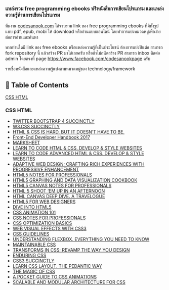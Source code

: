 ### แหล่งรวม free programming ebooks ฟรีหนังสือการเขียนโปรแกรม และแหล่งความรู้ด้านการเขียนโปรแกรม

ทีมงาน [codesanook.com](https://www.codesanook.com) ได้รวบรวม link ของ free programming ebooks ที่มีทั้งรูปแบบ pdf, epub, mobi ให้ download
หรืออ่านแบบออนไลน์ โดยทำการแบ่งหมวดหมู่เพื่อง่ายต่อการอ่านและค้นหา

หากท่านใดมี link ของ free ebooks หรือแหล่งความรู้ที่เป็นประโยชน์ ต้องการแบ่งปันต่อ 
สามารถ fork repository นี้ แล้วสร้าง PR มาได้เลยครับ 
หรือถ้าไม่ถนัดสร้าง PR สามารถ inbox ติดต่อ admin โดยตรงที่ page https://www.facebook.com/codesanookpage ครับ

รายชื่อหนังสือและแหล่งความรู้แบ่งตามหมวดหมู่ของ technology/framework

## :blue_book: Table of Contents
[CSS HTML](#css-html)

### CSS HTML
- [TWITTER BOOTSTRAP 4 SUCCINCTLY](https://www.syncfusion.com/ebooks/twitterbootstrap4-succinctly)
- [W3.CSS SUCCINCTLY](https://www.syncfusion.com/ebooks/w3_css_succinctly)
- [HTML & CSS IS HARD. BUT IT DOESN’T HAVE TO BE.](https://internetingishard.com/html-and-css/)
- [Front-End Developer Handbook 2017 ](https://legacy.gitbook.com/book/frontendmasters/front-end-handbook-2017/details)
- [MARKSHEET](https://marksheet.io/)
- [LEARN TO CODE HTML & CSS. DEVELOP & STYLE WEBSITES](https://learn.shayhowe.com/html-css/)
- [LEARN TO CODE ADVANCED HTML & CSS. DEVELOP & STYLE WEBSITES](https://learn.shayhowe.com/advanced-html-css/)
- [ADAPTIVE WEB DESIGN: CRAFTING RICH EXPERIENCES WITH PROGRESSIVE ENHANCEMENT](https://adaptivewebdesign.info/1st-edition/read/chapter-3.html)
- [HTML5 NOTES FOR PROFESSIONALS](https://goalkicker.com/HTML5Book/)
- [HTML5 GRAPHING AND DATA VISUALIZATION COOKBOOK](https://www.packtpub.com/free-ebooks/html5-data-visualization-cookbook)
- [HTML5 CANVAS NOTES FOR PROFESSIONALS](https://goalkicker.com/HTML5CanvasBook/)
- [HTML 5 SHOOT ‘EM UP IN AN AFTERNOON](https://leanpub.com/html5shootemupinanafternoon/read)
- [HTML CANVAS DEEP DIVE. A TRAVELOGUE](https://joshondesign.com/p/books/canvasdeepdive/title.html)
- [HTML5 FOR WEB DESIGNERS](https://html5forwebdesigners.com/)
- [DIVE INTO HTML5](https://diveintohtml5.info/index.html)
- [CSS ANIMATION 101](https://cssanimation.rocks/css-animation-101/)
- [CSS NOTES FOR PROFESSIONALS](https://goalkicker.com/CSSBook/)
- [CSS OPTIMIZATION BASICS](https://leanpub.com/css-optimization-basics)
- [WEB VISUAL EFFECTS WITH CSS3](https://leanpub.com/web-visual-effects-with-css3/read)
- [CSS GUIDELINES](https://cssguidelin.es/)
- [UNDERSTANDING FLEXBOX. EVERYTHING YOU NEED TO KNOW](https://ohansemmanuel.github.io/uf_download.html)
- [MAINTAINABLE CSS](https://maintainablecss.com/)
- [TRANSFORMS IN CSS: REVAMP THE WAY YOU DESIGN](https://www.oreilly.com/free/transforms-in-css.csp)
- [ENDURING CSS](https://ecss.io/preface.html)
- [CSS3 SUCCINCTLY](https://www.syncfusion.com/ebooks/css3)
- [LEARN CSS LAYOUT. THE PEDANTIC WAY](http://book.mixu.net/css/index.html)
- [THE MAGIC OF CSS](https://adamschwartz.co/magic-of-css/)
- [A POCKET GUIDE TO CSS ANIMATIONS](https://cssanimationspocketguide.com/)
- [SCALABLE AND MODULAR ARCHITECTURE FOR CSS](http://smacss.com/)